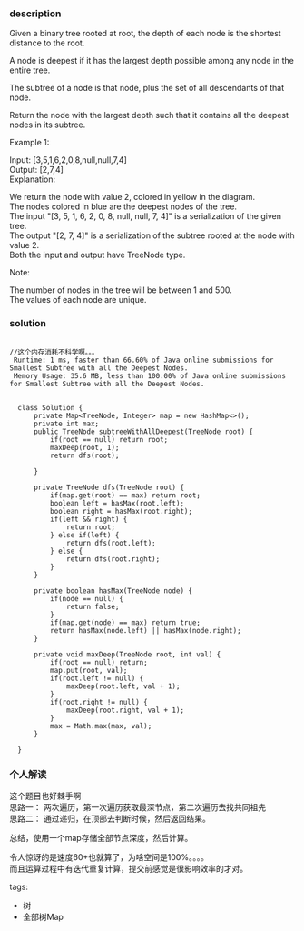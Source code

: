 ### description    
  Given a binary tree rooted at root, the depth of each node is the shortest distance to the root.  
    
  A node is deepest if it has the largest depth possible among any node in the entire tree.  
    
  The subtree of a node is that node, plus the set of all descendants of that node.  
    
  Return the node with the largest depth such that it contains all the deepest nodes in its subtree.  
    
     
    
  Example 1:  
    
  Input: [3,5,1,6,2,0,8,null,null,7,4]  
  Output: [2,7,4]  
  Explanation:  
    
    
    
  We return the node with value 2, colored in yellow in the diagram.  
  The nodes colored in blue are the deepest nodes of the tree.  
  The input "[3, 5, 1, 6, 2, 0, 8, null, null, 7, 4]" is a serialization of the given tree.  
  The output "[2, 7, 4]" is a serialization of the subtree rooted at the node with value 2.  
  Both the input and output have TreeNode type.  
     
    
  Note:  
    
  The number of nodes in the tree will be between 1 and 500.  
  The values of each node are unique.  
### solution    
```    
  
//这个内存消耗不科学啊。。。  
 Runtime: 1 ms, faster than 66.60% of Java online submissions for Smallest Subtree with all the Deepest Nodes.  
 Memory Usage: 35.6 MB, less than 100.00% of Java online submissions for Smallest Subtree with all the Deepest Nodes.  
   
   
  class Solution {  
      private Map<TreeNode, Integer> map = new HashMap<>();  
      private int max;  
      public TreeNode subtreeWithAllDeepest(TreeNode root) {  
          if(root == null) return root;  
          maxDeep(root, 1);  
          return dfs(root);  
    
      }  
    
      private TreeNode dfs(TreeNode root) {  
          if(map.get(root) == max) return root;  
          boolean left = hasMax(root.left);  
          boolean right = hasMax(root.right);  
          if(left && right) {  
              return root;  
          } else if(left) {  
              return dfs(root.left);  
          } else {  
              return dfs(root.right);  
          }  
      }  
    
      private boolean hasMax(TreeNode node) {  
          if(node == null) {  
              return false;  
          }  
          if(map.get(node) == max) return true;  
          return hasMax(node.left) || hasMax(node.right);  
      }  
    
      private void maxDeep(TreeNode root, int val) {  
          if(root == null) return;  
          map.put(root, val);  
          if(root.left != null) {  
              maxDeep(root.left, val + 1);  
          }  
          if(root.right != null) {  
              maxDeep(root.right, val + 1);  
          }  
          max = Math.max(max, val);  
      }  
    
  }  
```    
    
### 个人解读    
  这个题目也好棘手啊  
  思路一： 两次遍历，第一次遍历获取最深节点，第二次遍历去找共同祖先  
  思路二： 通过递归，在顶部去判断时候，然后返回结果。  
    
  总结，使用一个map存储全部节点深度，然后计算。  
    
  令人惊讶的是速度60+也就算了，为啥空间是100%。。。。  
  而且运算过程中有迭代重复计算，提交前感觉是很影响效率的才对。  
    
tags:    
  -  树  
  -  全部树Map  
